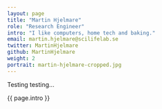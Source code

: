 ```yaml
---
layout: page
title: "Martin Hjelmare"
role: "Research Engineer"
intro: "I like computers, home tech and baking."
email: martin.hjelmare@scilifelab.se
twitter: MartinHjelmare
github: MartinHjelmare
weight: 2
portrait: martin-hjelmare-cropped.jpg
---
```


Testing testing...

<p>{{ page.intro }}</p>
